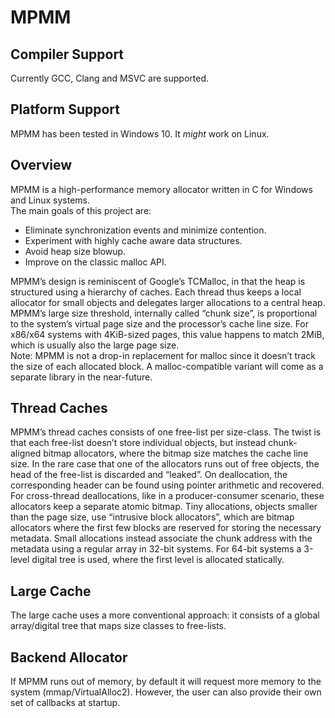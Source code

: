 # MPMM

## Compiler Support

Currently GCC, Clang and MSVC are supported.

## Platform Support

MPMM has been tested in Windows 10. It *might* work on Linux.

## Overview

MPMM is a high-performance memory allocator written in C for Windows and Linux systems.  
The main goals of this project are:
-	Eliminate synchronization events and minimize contention.
-	Experiment with highly cache aware data structures.
-	Avoid heap size blowup.
-	Improve on the classic malloc API.  

MPMM’s design is reminiscent of Google’s TCMalloc, in that the heap is structured using a hierarchy of caches. Each thread thus keeps a local allocator for small objects and delegates larger allocations to a central heap. MPMM’s large size threshold, internally called “chunk size”, is proportional to the system’s virtual page size and the processor’s cache line size. For x86/x64 systems with 4KiB-sized pages, this value happens to match 2MiB, which is usually also the large page size.  
Note: MPMM is not a drop-in replacement for malloc since it doesn’t track the size of each allocated block. A malloc-compatible variant will come as a separate library in the near-future.

## Thread Caches
MPMM’s thread caches consists of one free-list per size-class. The twist is that each free-list doesn’t store individual objects, but instead chunk-aligned bitmap allocators, where the bitmap size matches the cache line size. In the rare case that one of the allocators runs out of free objects, the head of the free-list is discarded and “leaked”. On deallocation, the corresponding header can be found using pointer arithmetic and recovered. For cross-thread deallocations, like in a producer-consumer scenario, these allocators keep a separate atomic bitmap.
Tiny allocations, objects smaller than the page size, use “intrusive block allocators”, which are bitmap allocators where the first few blocks are reserved for storing the necessary metadata. Small allocations instead associate the chunk address with the metadata using a regular array in 32-bit systems. For 64-bit systems a 3-level digital tree is used, where the first level is allocated statically.

## Large Cache
The large cache uses a more conventional approach: it consists of a global array/digital tree that maps size classes to free-lists.

## Backend Allocator
If MPMM runs out of memory, by default it will request more memory to the system (mmap/VirtualAlloc2). However, the user can also provide their own set of callbacks at startup.